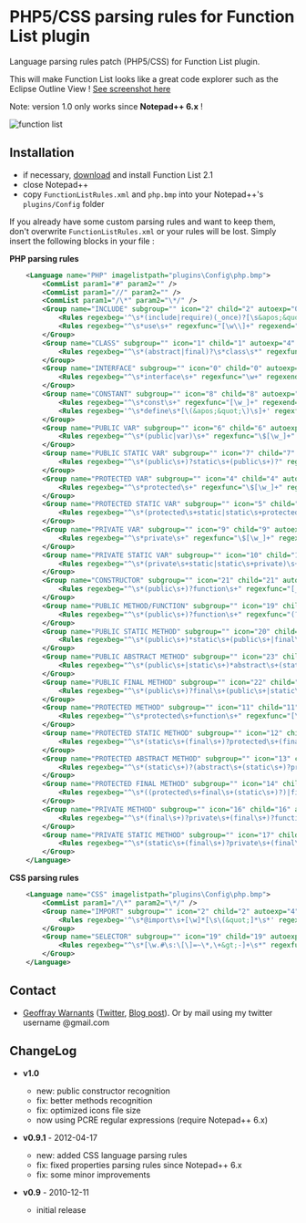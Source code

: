 PHP5/CSS parsing rules for Function List plugin
===============================================

Language parsing rules patch (PHP5/CSS) for Function List plugin.

This will make Function List looks like a great code explorer such as the Eclipse Outline View ! [See screenshot here](http://www.geoffray.be/blog/php/patch-php5-pour-npp-function-list)

Note: version 1.0 only works since **Notepad++ 6.x** !

![function list](http://www.geoffray.be/blog/img/functionlist-php-patched.png)

Installation
------------

- if necessary, [download](http://sourceforge.net/projects/npp-plugins/files/Function%20List/) and install Function List 2.1
- close Notepad++
- copy `FunctionListRules.xml` and `php.bmp` into your Notepad++'s `plugins/Config` folder

If you already have some custom parsing rules and want to keep them, don't overwrite `FunctionListRules.xml` or your rules will be lost. Simply insert the following blocks in your file :

**PHP parsing rules**

```xml
    <Language name="PHP" imagelistpath="plugins\Config\php.bmp">
        <CommList param1="#" param2="" />
        <CommList param1="//" param2="" />
        <CommList param1="/\*" param2="\*/" />
        <Group name="INCLUDE" subgroup="" icon="2" child="2" autoexp="0" matchcase="0" fendtobbeg="" bbegtobend="" keywords="">
            <Rules regexbeg='^\s*(include|require)(_once)?[\s&apos;&quot;\(]*' regexfunc="[\w./-]+" regexend='[&apos;&quot;\)\s]*;$' bodybegin="" bodyend="" sep="" />
            <Rules regexbeg="^\s*use\s+" regexfunc="[\w\\]+" regexend="[\w\s]*;$" bodybegin="" bodyend="" sep="" />
        </Group>
        <Group name="CLASS" subgroup="" icon="1" child="1" autoexp="4" matchcase="0" fendtobbeg="" bbegtobend="\{" keywords="">
            <Rules regexbeg="^\s*(abstract|final)?\s*class\s*" regexfunc="\w+" regexend="" bodybegin="\{" bodyend="\}" sep="" />
        </Group>
        <Group name="INTERFACE" subgroup="" icon="0" child="0" autoexp="4" matchcase="0" fendtobbeg="" bbegtobend="\{" keywords="">
            <Rules regexbeg="^\s*interface\s+" regexfunc="\w+" regexend="" bodybegin="\{" bodyend="\}" sep="" />
        </Group>
        <Group name="CONSTANT" subgroup="" icon="8" child="8" autoexp="0" matchcase="0" fendtobbeg="" bbegtobend="" keywords="">
            <Rules regexbeg="^\s*const\s+" regexfunc="[\w_]+" regexend="" bodybegin="" bodyend="$" sep="" />
            <Rules regexbeg='^\s*define\s*[\(&apos;&quot;\)\s]+' regexfunc="[\w_]+" regexend="" bodybegin="" bodyend="$" sep="" />
        </Group>
        <Group name="PUBLIC VAR" subgroup="" icon="6" child="6" autoexp="0" matchcase="0" fendtobbeg="" bbegtobend="" keywords="">
            <Rules regexbeg="^\s*(public|var)\s+" regexfunc="\$[\w_]+" regexend="" bodybegin="" bodyend="$" sep="" />
        </Group>
        <Group name="PUBLIC STATIC VAR" subgroup="" icon="7" child="7" autoexp="0" matchcase="0" fendtobbeg="" bbegtobend="" keywords="">
            <Rules regexbeg="^\s*(public\s+)?static\s+(public\s+)?" regexfunc="\$[\w_]+" regexend="" bodybegin="" bodyend="$" sep="" />
        </Group>
        <Group name="PROTECTED VAR" subgroup="" icon="4" child="4" autoexp="0" matchcase="0" fendtobbeg="" bbegtobend="" keywords="">
            <Rules regexbeg="^\s*protected\s+" regexfunc="\$[\w_]+" regexend="" bodybegin="" bodyend="$" sep="" />
        </Group>
        <Group name="PROTECTED STATIC VAR" subgroup="" icon="5" child="5" autoexp="0" matchcase="0" fendtobbeg="" bbegtobend="" keywords="">
            <Rules regexbeg="^\s*(protected\s+static|static\s+protected)\s+" regexfunc="\$[\w_]+" regexend="" bodybegin="" bodyend="$" sep="" />
        </Group>
        <Group name="PRIVATE VAR" subgroup="" icon="9" child="9" autoexp="0" matchcase="0" fendtobbeg="" bbegtobend="" keywords="">
            <Rules regexbeg="^\s*private\s+" regexfunc="\$[\w_]+" regexend="" bodybegin="" bodyend="$" sep="" />
        </Group>
        <Group name="PRIVATE STATIC VAR" subgroup="" icon="10" child="10" autoexp="0" matchcase="0" fendtobbeg="" bbegtobend="" keywords="">
            <Rules regexbeg="^\s*(private\s+static|static\s+private)\s+" regexfunc="\$[\w_]+" regexend="" bodybegin="" bodyend="$" sep="" />
        </Group>
        <Group name="CONSTRUCTOR" subgroup="" icon="21" child="21" autoexp="4" matchcase="0" fendtobbeg="" bbegtobend="" keywords="">
            <Rules regexbeg="^\s*(public\s+)?function\s+" regexfunc="[__construct]+\s*\(.*\)" regexend="\s*" bodybegin="\{" bodyend="\}" sep=";" />
        </Group>
        <Group name="PUBLIC METHOD/FUNCTION" subgroup="" icon="19" child="19" autoexp="4" matchcase="0" fendtobbeg="" bbegtobend="" keywords="">
            <Rules regexbeg="^\s*(public\s+)?function\s+" regexfunc="(?&lt;!\b__construct)\b(?!(?:__construct)\b)[\w_]+\s*\(.*\)" regexend="\s*" bodybegin="\{" bodyend="\}" sep=";" />
        </Group>
        <Group name="PUBLIC STATIC METHOD" subgroup="" icon="20" child="20" autoexp="4" matchcase="0" fendtobbeg="" bbegtobend="" keywords="">
            <Rules regexbeg="^\s*(public\s+)*static\s+(public\s+|final\s+)*function\s+" regexfunc='[&quot;\w_]+\s*\(.*\)' regexend="\s*" bodybegin="\{" bodyend="\}" sep=";" />
        </Group>
        <Group name="PUBLIC ABSTRACT METHOD" subgroup="" icon="23" child="23" autoexp="4" matchcase="0" fendtobbeg="" bbegtobend="" keywords="">
            <Rules regexbeg="^\s*(public\s+|static\s+)*abstract\s+(static\s+|public\s+)*?function\s+" regexfunc="[\w_]+\s*\(.*\)" regexend="\s*;" bodybegin="" bodyend="" sep=";" />
        </Group>
        <Group name="PUBLIC FINAL METHOD" subgroup="" icon="22" child="22" autoexp="4" matchcase="0" fendtobbeg="" bbegtobend="" keywords="">
            <Rules regexbeg="^\s*(public\s+)?final\s+(public\s+|static\s+)*function\s+" regexfunc="[\w_]+\s*\(.*\)" regexend="\s*" bodybegin="\{" bodyend="\}" sep=";" />
        </Group>
        <Group name="PROTECTED METHOD" subgroup="" icon="11" child="11" autoexp="4" matchcase="0" fendtobbeg="" bbegtobend="" keywords="">
            <Rules regexbeg="^\s*protected\s+function\s+" regexfunc="[\w_]+\s*\(.*\)" regexend="\s*" bodybegin="\{" bodyend="\}" sep=";" />
        </Group>
        <Group name="PROTECTED STATIC METHOD" subgroup="" icon="12" child="12" autoexp="4" matchcase="0" fendtobbeg="" bbegtobend="" keywords="">
            <Rules regexbeg="^\s*(static\s+(final\s+)?protected\s+(final\s+)?|protected\s+static\s+(final\s+)?)function\s+" regexfunc="[\w_]+\s*\(.*\)" regexend="\s*" bodybegin="\{" bodyend="\}" sep=";" />
        </Group>
        <Group name="PROTECTED ABSTRACT METHOD" subgroup="" icon="13" child="13" autoexp="4" matchcase="0" fendtobbeg="" bbegtobend="" keywords="">
            <Rules regexbeg="^\s*(static\s+)?(abstract\s+(static\s+)?protected|protected\s+(static\s+)?abstract)\s+(static\s+)?function\s+" regexfunc="[\w_]+\s*\(.*\)" regexend="\s*;" bodybegin="" bodyend="" sep=";" />
        </Group>
        <Group name="PROTECTED FINAL METHOD" subgroup="" icon="14" child="14" autoexp="4" matchcase="0" fendtobbeg="" bbegtobend="" keywords="">
            <Rules regexbeg="^\s*((protected\s+final\s+(static\s+)?)|final\s+(static\s+)?protected\s+(static\s+)?)function\s+" regexfunc="[\w_]+\s*\(.*\)" regexend="\s*" bodybegin="\{" bodyend="\}" sep=";" />
        </Group>
        <Group name="PRIVATE METHOD" subgroup="" icon="16" child="16" autoexp="4" matchcase="0" fendtobbeg="" bbegtobend="" keywords="">
            <Rules regexbeg="^\s*(final\s+)?private\s+(final\s+)?function\s+" regexfunc="[\w_]+\s*\(.*\)" regexend="\s*" bodybegin="\{" bodyend="\}" sep=";" />
        </Group>
        <Group name="PRIVATE STATIC METHOD" subgroup="" icon="17" child="17" autoexp="4" matchcase="0" fendtobbeg="" bbegtobend="" keywords="">
            <Rules regexbeg="^\s*(static\s+(final\s+)?private\s+(final\s+)?|private\s+static\s+(final\s+)?)function\s+" regexfunc="[\w_]+\s*\(.*\)" regexend="\s*" bodybegin="\{" bodyend="\}" sep=";" />
        </Group>
    </Language>
```

**CSS parsing rules**

```xml
    <Language name="CSS" imagelistpath="plugins\Config\php.bmp">
        <CommList param1="/\*" param2="\*/" />
        <Group name="IMPORT" subgroup="" icon="2" child="2" autoexp="4" matchcase="0" fendtobbeg="" bbegtobend="" keywords="">
            <Rules regexbeg='^\s*@import\s+[\w]*[\s\(&quot;]*\s*' regexfunc="[\w./-]+" regexend="[&quot;\)]+[\w\s,]*;$" bodybegin="" bodyend="" sep=";" />
        </Group>
        <Group name="SELECTOR" subgroup="" icon="19" child="19" autoexp="4" matchcase="0" fendtobbeg="" bbegtobend="" keywords="">
            <Rules regexbeg="^\s*[\w.#\s:\[\]=~\*,\+&gt;-]+\s*" regexfunc="[\w.#\s:\[\]=~\*,\+&gt;-]*" regexend="" bodybegin="\{" bodyend="\}" sep=";" />
        </Group>
    </Language>
```

Contact
-------

- [Geoffray Warnants](http://geoffray.be) ([Twitter](http://twitter.com/gwarnants), [Blog post](http://www.geoffray.be/blog/php/patch-php5-pour-npp-function-list)). Or by mail using my twitter username @gmail.com

ChangeLog
---------

- **v1.0**
    - new: public constructor recognition
    - fix: better methods recognition
    - fix: optimized icons file size
    - now using PCRE regular expressions (require Notepad++ 6.x)

- **v0.9.1** - 2012-04-17
    - new: added CSS language parsing rules
    - fix: fixed properties parsing rules since Notepad++ 6.x
    - fix: some minor improvements

- **v0.9** - 2010-12-11
    - initial release

